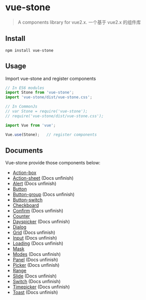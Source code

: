 # vue-stone

> A components library for vue2.x. 一个基于 vue2.x 的组件库


## Install
`npm install vue-stone`

## Usage

Import vue-stone and register components

```js
// In ES6 modules
import Stone from 'vue-stone';
import 'vue-stone/dist/vue-stone.css';

// In CommonJs
// var Stone = require('vue-stone');
// require('vue-stone/dist/vue-stone.css');

import Vue from 'vue';

Vue.use(Stone);   // register components
```

## Documents
Vue-stone provide those components below:

- [Action-box](./wiki/doc-action-box.md)
- [Action-sheet]() (Docs unfinish)
- [Alert]() (Docs unfinish)
- [Button](./wiki/doc-button.md)
- [Button-group](./wiki/doc-button-group.md) (Docs unfinish)
- [Button-switch](./wiki/doc-button-switch.md)
- [Checkboard](./wiki/doc-checkboard.md)
- [Confirm]() (Docs unfinish)
- [Counter](./wiki/doc-counter.md)
- [Dayspicker]() (Docs unfinish)
- [Dialog](./wiki/doc-dialog.md)
- [Grid]() (Docs unfinish)
- [Input]() (Docs unfinish)
- [Loading]() (Docs unfinish)
- [Mask](./wiki/doc-mask.md)
- [Modes]() (Docs unfinish)
- [Panel]() (Docs unfinish)
- [Picker]() (Docs unfinish)
- [Range](./wiki/doc-range.md)
- [Slide]() (Docs unfinish)
- [Switch]() (Docs unfinish)
- [Timepicker]() (Docs unfinish)
- [Toast]() (Docs unfinish)
